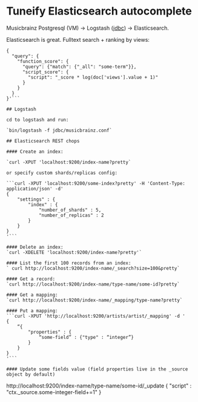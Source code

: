 # Tuneify Elasticsearch autocomplete

Musicbrainz Postgresql (VM) -> Logstash ([jdbc](https://www.elastic.co/blog/logstash-jdbc-input-plugin)) -> Elasticsearch.

Elasticsearch is great. Fulltext search + ranking by views:
```curl -XPOST http://localhost:9200/some-index/_search -d '
{
  "query": {
    "function_score": {
      "query": {"match": {"_all": "some-term"}},
      "script_score": {
        "script": "_score * log(doc['views'].value + 1)"
      }
    }
  }
}'```

## Logstash

cd to logstash and run:

`bin/logstash -f jdbc/musicbrainz.conf`

## Elasticsearch REST chops

#### Create an index:

`curl -XPUT 'localhost:9200/index-name?pretty`

or specify custom shards/replicas config:

```curl -XPUT 'localhost:9200/some-index?pretty' -H 'Content-Type: application/json' -d'
{
    "settings" : {
        "index" : {
            "number_of_shards" : 5,
            "number_of_replicas" : 2
        }
    }
}
'```

#### Delete an index:
`curl -XDELETE 'localhost:9200/index-name?pretty'`

#### List the first 100 records from an index:
` curl http://localhost:9200/index-name/_search?size=100&pretty`

#### Get a record:
`curl http://localhost:9200/index-name/type-name/some-id?pretty`

#### Get a mapping:
`curl http://localhost:9200/index-name/_mapping/type-name?pretty`

#### Put a mapping:
```curl -XPUT 'http://localhost:9200/artists/artist/_mapping' -d '
{
    “{
        "properties" : {
            “some-field” : {"type" : “integer”}
        }
    }
}
'```

#### Update some fields value (field properties live in the _source object by default)
```
http://localhost:9200/index-name/type-name/some-id/_update
{
   "script" : "ctx._source.some-integer-field+=1"
}
```
